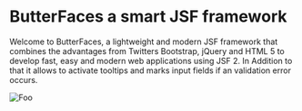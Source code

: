 # ButterFaces a smart JSF framework
Welcome to ButterFaces, a lightweight and modern JSF framework that combines the advantages from Twitters Bootstrap, jQuery and HTML 5 to develop fast, easy and modern web applications using JSF 2.
In Addition to that it allows to activate tooltips and marks input fields if an validation error occurs.

![Foo](https://bytebucket.org/butterfaces/butterfaces/raw/9870966fb3c4c093f8c07e4b49979802001502b4/showcase.png)